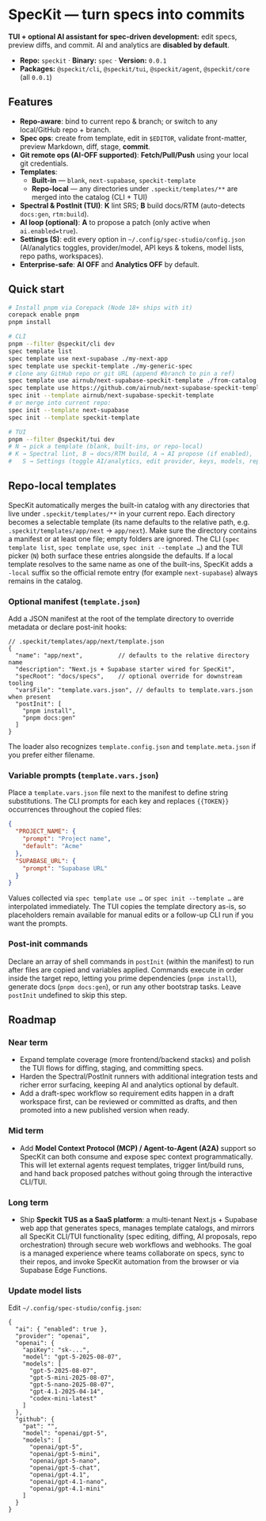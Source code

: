 # SpecKit — turn specs into commits

**TUI + optional AI assistant for spec-driven development:** edit specs, preview diffs, and commit. AI and analytics are **disabled by default**.

- **Repo:** `speckit`  ·  **Binary:** `spec`  ·  **Version:** `0.0.1`
- **Packages:** `@speckit/cli`, `@speckit/tui`, `@speckit/agent`, `@speckit/core` (all `0.0.1`)

## Features
- **Repo-aware**: bind to current repo & branch; or switch to any local/GitHub repo + branch.
- **Spec ops**: create from template, edit in `$EDITOR`, validate front-matter, preview Markdown, diff, stage, **commit**.
- **Git remote ops (AI-OFF supported)**: **Fetch/Pull/Push** using your local git credentials.
- **Templates**:
  - **Built-in** — `blank`, `next-supabase`, `speckit-template`
  - **Repo-local** — any directories under `.speckit/templates/**` are merged into the catalog (CLI + TUI)
- **Spectral & PostInit (TUI)**: **K** lint SRS; **B** build docs/RTM (auto-detects `docs:gen`, `rtm:build`).
- **AI loop (optional)**: **A** to propose a patch (only active when `ai.enabled=true`).
- **Settings (S)**: edit every option in `~/.config/spec-studio/config.json` (AI/analytics toggles, provider/model, API keys & tokens, model lists, repo paths, workspaces).
- **Enterprise-safe**: **AI OFF** and **Analytics OFF** by default.

## Quick start
```bash
# Install pnpm via Corepack (Node 18+ ships with it)
corepack enable pnpm
pnpm install

# CLI
pnpm --filter @speckit/cli dev
spec template list
spec template use next-supabase ./my-next-app
spec template use speckit-template ./my-generic-spec
# clone any GitHub repo or git URL (append #branch to pin a ref)
spec template use airnub/next-supabase-speckit-template ./from-catalog
spec template use https://github.com/airnub/next-supabase-speckit-template.git ./from-url
spec init --template airnub/next-supabase-speckit-template
# or merge into current repo:
spec init --template next-supabase
spec init --template speckit-template

# TUI
pnpm --filter @speckit/tui dev
# N → pick a template (blank, built-ins, or repo-local)
# K → Spectral lint, B → docs/RTM build, A → AI propose (if enabled),
#   S → Settings (toggle AI/analytics, edit provider, keys, models, repo paths)
```

## Repo-local templates

SpecKit automatically merges the built-in catalog with any directories that live under `.speckit/templates/**` in your current repo. Each directory becomes a selectable template (its name defaults to the relative path, e.g. `.speckit/templates/app/next` → `app/next`). Make sure the directory contains a manifest or at least one file; empty folders are ignored. The CLI (`spec template list`, `spec template use`, `spec init --template …`) and the TUI picker (`N`) both surface these entries alongside the defaults. If a local template resolves to the same name as one of the built-ins, SpecKit adds a `-local` suffix so the official remote entry (for example `next-supabase`) always remains in the catalog.

### Optional manifest (`template.json`)

Add a JSON manifest at the root of the template directory to override metadata or declare post-init hooks:

```jsonc
// .speckit/templates/app/next/template.json
{
  "name": "app/next",          // defaults to the relative directory name
  "description": "Next.js + Supabase starter wired for SpecKit",
  "specRoot": "docs/specs",    // optional override for downstream tooling
  "varsFile": "template.vars.json", // defaults to template.vars.json when present
  "postInit": [
    "pnpm install",
    "pnpm docs:gen"
  ]
}
```

The loader also recognizes `template.config.json` and `template.meta.json` if you prefer either filename.

### Variable prompts (`template.vars.json`)

Place a `template.vars.json` file next to the manifest to define string substitutions. The CLI prompts for each key and replaces `{{TOKEN}}` occurrences throughout the copied files:

```json
{
  "PROJECT_NAME": {
    "prompt": "Project name",
    "default": "Acme"
  },
  "SUPABASE_URL": {
    "prompt": "Supabase URL"
  }
}
```

Values collected via `spec template use …` or `spec init --template …` are interpolated immediately. The TUI copies the template directory as-is, so placeholders remain available for manual edits or a follow-up CLI run if you want the prompts.

### Post-init commands

Declare an array of shell commands in `postInit` (within the manifest) to run after files are copied and variables applied. Commands execute in order inside the target repo, letting you prime dependencies (`pnpm install`), generate docs (`pnpm docs:gen`), or run any other bootstrap tasks. Leave `postInit` undefined to skip this step.

## Roadmap

### Near term
- Expand template coverage (more frontend/backend stacks) and polish the TUI flows for diffing, staging, and committing specs.
- Harden the Spectral/PostInit runners with additional integration tests and richer error surfacing, keeping AI and analytics optional by default.
- Add a draft-spec workflow so requirement edits happen in a draft workspace first, can be reviewed or committed as drafts, and then promoted into a new published version when ready.

### Mid term
- Add **Model Context Protocol (MCP) / Agent-to-Agent (A2A)** support so SpecKit can both consume and expose spec context programmatically. This will let external agents request templates, trigger lint/build runs, and hand back proposed patches without going through the interactive CLI/TUI.

### Long term
- Ship **Speckit TUS as a SaaS platform**: a multi-tenant Next.js + Supabase web app that generates specs, manages template catalogs, and mirrors all SpecKit CLI/TUI functionality (spec editing, diffing, AI proposals, repo orchestration) through secure web workflows and webhooks. The goal is a managed experience where teams collaborate on specs, sync to their repos, and invoke SpecKit automation from the browser or via Supabase Edge Functions.

### Update model lists
Edit `~/.config/spec-studio/config.json`:
```jsonc
{
  "ai": { "enabled": true },
  "provider": "openai",
  "openai": {
    "apiKey": "sk-...",
    "model": "gpt-5-2025-08-07",
    "models": [
      "gpt-5-2025-08-07",
      "gpt-5-mini-2025-08-07",
      "gpt-5-nano-2025-08-07",
      "gpt-4.1-2025-04-14",
      "codex-mini-latest"
    ]
  },
  "github": {
    "pat": "",
    "model": "openai/gpt-5",
    "models": [
      "openai/gpt-5",
      "openai/gpt-5-mini",
      "openai/gpt-5-nano",
      "openai/gpt-5-chat",
      "openai/gpt-4.1",
      "openai/gpt-4.1-nano",
      "openai/gpt-4.1-mini"
    ]
  }
}
```
